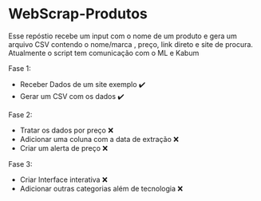 # WebScrap-Produtos

Esse repóstio recebe um input com o nome de um produto e gera um arquivo CSV contendo o nome/marca , preço, link direto e site de procura. Atualmente o script tem comunicação com o ML e Kabum

Fase 1:
* Receber Dados de um site exemplo  :heavy_check_mark:
* Gerar um CSV com os dados   :heavy_check_mark:

Fase 2:
* Tratar os dados por preço  :x:
* Adicionar uma coluna com a data de extração :x:
* Criar um alerta de preço :x:

Fase 3:
* Criar Interface interativa :x:
* Adicionar outras categorias além de tecnologia :x:

